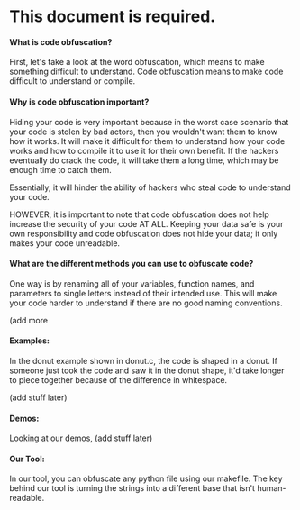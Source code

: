 # This document is required.

#### What is code obfuscation?

First, let's take a look at the word obfuscation, which means to make something difficult to understand. Code obfuscation means to make code difficult to understand or compile. 

#### Why is code obfuscation important?

Hiding your code is very important because in the worst case scenario that your code is stolen by bad actors, then you wouldn't want them to know how it works. It will make it difficult for them to understand how your code works and how to compile it to use it for their own benefit. If the hackers eventually do crack the code, it will take them a long time, which may be enough time to catch them.

Essentially, it will hinder the ability of hackers who steal code to understand your code. 

HOWEVER, it is important to note that code obfuscation does not help increase the security of your code AT ALL. Keeping your data safe is your own responsibility and code obfuscation does not hide your data; it only makes your code unreadable. 

#### What are the different methods you can use to obfuscate code? 

One way is by renaming all of your variables, function names, and parameters to single letters instead of their intended use. This will make your code harder to understand if there are no good naming conventions. 

(add more 

#### Examples:

In the donut example shown in donut.c, the code is shaped in a donut. If someone just took the code and saw it in the donut shape, it'd take longer to piece together because of the difference in whitespace. 

(add stuff later)

#### Demos:

Looking at our demos, (add stuff later) 

#### Our Tool:

In our tool, you can obfuscate any python file using our makefile. The key behind our tool is turning the strings into a different base that isn't human-readable. 
